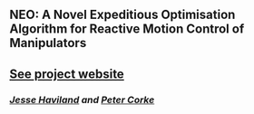 ## NEO: A Novel Expeditious Optimisation Algorithm for Reactive Motion Control of Manipulators 
## [See project website](https://jhavl.github.io/neo)
### _[Jesse Haviland](https://jhavl.com/) and [Peter Corke](https://petercorke.com/)_


